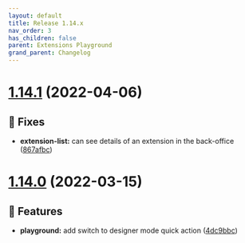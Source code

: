 ```yaml
---
layout: default
title: Release 1.14.x
nav_order: 3
has_children: false
parent: Extensions Playground
grand_parent: Changelog
---
```


# [1.14.1](https://github.com/lumapps/lumapps-extensions-playground/compare/v1.14.0...v1.14.1) (2022-04-06)

## 🐛 Fixes

- **extension-list:** can see details of an extension in the back-office ([867afbc](https://github.com/lumapps/lumapps-extensions-playground/commit/867afbc208e21f4e8e2eb101ac6c333d49860740))

# [1.14.0](https://github.com/lumapps/lumapps-extensions-playground/compare/v1.13.0...v1.14.0) (2022-03-15)

## 🚀 Features

- **playground:** add switch to designer mode quick action ([4dc9bbc](https://github.com/lumapps/lumapps-extensions-playground/commit/4dc9bbc0cd679218d3be7a2c73c0ca21fdf5dd0e))
